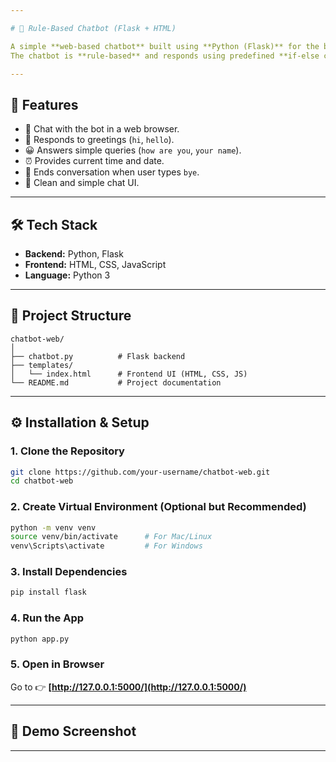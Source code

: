 ```yaml
---

# 🤖 Rule-Based Chatbot (Flask + HTML)

A simple **web-based chatbot** built using **Python (Flask)** for the backend and **HTML/CSS/JavaScript** for the frontend.
The chatbot is **rule-based** and responds using predefined **if-else conditions**.

---
```


## 🚀 Features

* 💬 Chat with the bot in a web browser.
* 👋 Responds to greetings (`hi`, `hello`).
* 😀 Answers simple queries (`how are you`, `your name`).
* ⏰ Provides current time and date.
* 👋 Ends conversation when user types `bye`.
* 🎨 Clean and simple chat UI.

---

## 🛠️ Tech Stack

* **Backend:** Python, Flask
* **Frontend:** HTML, CSS, JavaScript
* **Language:** Python 3

---

## 📂 Project Structure

```
chatbot-web/
│
├── chatbot.py          # Flask backend
├── templates/
│   └── index.html      # Frontend UI (HTML, CSS, JS)
└── README.md           # Project documentation
```

---

## ⚙️ Installation & Setup

### 1. Clone the Repository

```bash
git clone https://github.com/your-username/chatbot-web.git
cd chatbot-web
```

### 2. Create Virtual Environment (Optional but Recommended)

```bash
python -m venv venv
source venv/bin/activate      # For Mac/Linux
venv\Scripts\activate         # For Windows
```

### 3. Install Dependencies

```bash
pip install flask
```

### 4. Run the App

```bash
python app.py
```

### 5. Open in Browser

Go to 👉 **[http://127.0.0.1:5000/](http://127.0.0.1:5000/)**

---

## 📸 Demo Screenshot


---
